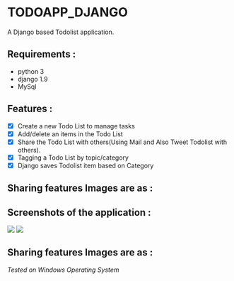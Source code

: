 # TODOAPP_DJANGO
A Django based Todolist application.

## Requirements :
- python 3
- django 1.9
- MySql

## Features :
- [x] Create a new Todo List to manage tasks
- [x] Add/delete an items in the Todo List
- [x] Share the Todo List with others(Using Mail and Also Tweet Todolist with others).
- [x] Tagging a Todo List by topic/category
- [x] Django saves Todolist item based on Category

## Sharing features Images are as : 

## Screenshots of the application : 
<img src="
        TODO_Django/Screenshot 2019-01-27 12.32.34.png
      ">
<img src="https://github.com/garvit14/Chit-Chat/blob/master/screenshots/signup.png">

## Sharing features Images are as :
*Tested on Windows Operating System*
